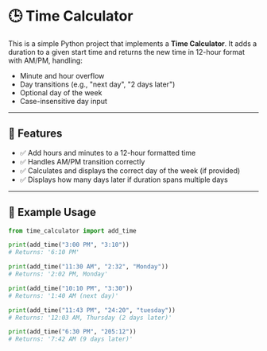 # 🕒 Time Calculator

This is a simple Python project that implements a **Time Calculator**. It adds a duration to a given start time and returns the new time in 12-hour format with AM/PM, handling:

- Minute and hour overflow
- Day transitions (e.g., "next day", "2 days later")
- Optional day of the week
- Case-insensitive day input

---

## 📌 Features

- ✅ Add hours and minutes to a 12-hour formatted time
- ✅ Handles AM/PM transition correctly
- ✅ Calculates and displays the correct day of the week (if provided)
- ✅ Displays how many days later if duration spans multiple days

---

## 🧠 Example Usage

```python
from time_calculator import add_time

print(add_time("3:00 PM", "3:10"))  
# Returns: '6:10 PM'

print(add_time("11:30 AM", "2:32", "Monday"))  
# Returns: '2:02 PM, Monday'

print(add_time("10:10 PM", "3:30"))  
# Returns: '1:40 AM (next day)'

print(add_time("11:43 PM", "24:20", "tuesday"))  
# Returns: '12:03 AM, Thursday (2 days later)'

print(add_time("6:30 PM", "205:12"))  
# Returns: '7:42 AM (9 days later)'
